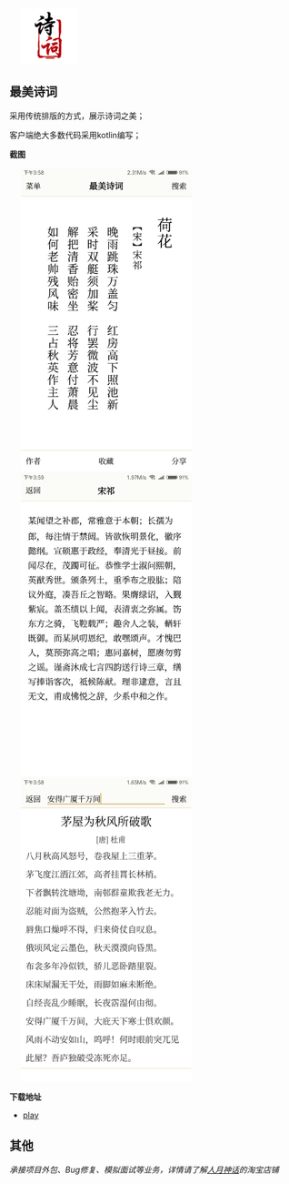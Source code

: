 
<img src="https://github.com/VinsonGuo/android-poetry/blob/master/art/logo.png" width="100" hspace="20" /> <br/>

## 最美诗词

采用传统排版的方式，展示诗词之美；

客户端绝大多数代码采用kotlin编写；

**截图**

<img src="https://github.com/VinsonGuo/android-poetry/raw/master/art/shotscreen1.png" width="300" hspace="20" />
<img src="https://github.com/VinsonGuo/android-poetry/raw/master/art/shotscreen2.png" width="300" hspace="20" />
<img src="https://github.com/VinsonGuo/android-poetry/raw/master/art/shotscreen3.png" width="300" hspace="20" /><br/>

**下载地址**
* [play](https://play.google.com/store/apps/details?id=com.vinsonguo.zmsc)


## 其他

_承接项目外包、Bug修复、模拟面试等业务，详情请了解[人月神话](https://shop502917064.taobao.com)的淘宝店铺_ 
